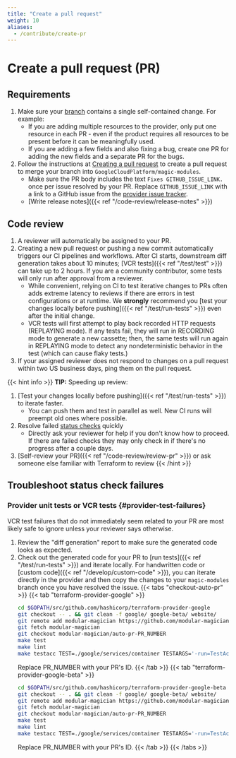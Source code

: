 ```yaml
---
title: "Create a pull request"
weight: 10
aliases:
  - /contribute/create-pr
---
```


# Create a pull request (PR)

## Requirements

1. Make sure your [branch](https://docs.github.com/en/get-started/quickstart/github-flow#create-a-branch) contains a single self-contained change. For example:
	 - If you are adding multiple resources to the provider, only put one resource in each PR - even if the product requires all resources to be present before it can be meaningfully used.
	 - If you are adding a few fields and also fixing a bug, create one PR for adding the new fields and a separate PR for the bugs.
1. Follow the instructions at [Creating a pull request](https://docs.github.com/en/pull-requests/collaborating-with-pull-requests/proposing-changes-to-your-work-with-pull-requests/creating-a-pull-request) to create a pull request to merge your branch into `GoogleCloudPlatform/magic-modules`.
   - Make sure the PR body includes the text `Fixes GITHUB_ISSUE_LINK.` once per issue resolved by your PR. Replace `GITHUB_ISSUE_LINK` with a link to a GitHub issue from the [provider issue tracker](https://github.com/hashicorp/terraform-provider-google/issues).
   - [Write release notes]({{< ref "/code-review/release-notes" >}})

## Code review

1. A reviewer will automatically be assigned to your PR.
1. Creating a new pull request or pushing a new commit automatically triggers our CI pipelines and workflows. After CI starts, downstream diff generation takes about 10 minutes; [VCR tests]({{< ref "/test/test" >}}) can take up to 2 hours. If you are a community contributor, some tests will only run after approval from a reviewer.
   - While convenient, relying on CI to test iterative changes to PRs often adds extreme latency to reviews if there are errors in test configurations or at runtime. We **strongly** recommend you [test your changes locally before pushing]({{< ref "/test/run-tests" >}}) even after the initial change.
   - VCR tests will first attempt to play back recorded HTTP requests (REPLAYING mode). If any tests fail, they will run in RECORDING mode to generate a new cassette; then, the same tests will run again in REPLAYING mode to detect any nondeterministic behavior in the test (which can cause flaky tests.)
1. If your assigned reviewer does not respond to changes on a pull request within two US business days, ping them on the pull request.

{{< hint info >}}
**TIP:** Speeding up review:
1. [Test your changes locally before pushing]({{< ref "/test/run-tests" >}}) to iterate faster.
   - You can push them and test in parallel as well. New CI runs will preempt old ones where possible.
1. Resolve failed [status checks](https://docs.github.com/en/pull-requests/collaborating-with-pull-requests/collaborating-on-repositories-with-code-quality-features/about-status-checks) quickly
   - Directly ask your reviewer for help if you don't know how to proceed. If there are failed checks they may only check in if there's no progress after a couple days.
1. [Self-review your PR]({{< ref "/code-review/review-pr" >}}) or ask someone else familiar with Terraform to review
{{< /hint >}}


## Troubleshoot status check failures

### Provider unit tests or VCR tests {#provider-test-failures}

VCR test failures that do not immediately seem related to your PR are most likely safe to ignore unless your reviewer says otherwise.

1. Review the "diff generation" report to make sure the generated code looks as expected.
1. Check out the generated code for your PR to [run tests]({{< ref "/test/run-tests" >}}) and iterate locally. For handwritten code or [custom code]({{< ref "/develop/custom-code" >}}), you can iterate directly in the provider and then copy the changes to your `magic-modules` branch once you have resolved the issue.
   {{< tabs "checkout-auto-pr" >}}
   {{< tab "terraform-provider-google" >}}
   ```bash
   cd $GOPATH/src/github.com/hashicorp/terraform-provider-google
   git checkout -- . && git clean -f google/ google-beta/ website/
   git remote add modular-magician https://github.com/modular-magician/terraform-provider-google.git
   git fetch modular-magician
   git checkout modular-magician/auto-pr-PR_NUMBER
   make test
   make lint
   make testacc TEST=./google/services/container TESTARGS='-run=TestAccContainerNodePool'
   ```
   Replace PR_NUMBER with your PR's ID.
   {{< /tab >}}
   {{< tab "terraform-provider-google-beta" >}}
   ```bash
   cd $GOPATH/src/github.com/hashicorp/terraform-provider-google-beta
   git checkout -- . && git clean -f google/ google-beta/ website/
   git remote add modular-magician https://github.com/modular-magician/terraform-provider-google-beta.git
   git fetch modular-magician
   git checkout modular-magician/auto-pr-PR_NUMBER
   make test
   make lint
   make testacc TEST=./google/services/container TESTARGS='-run=TestAccContainerNodePool'
   ```
   Replace PR_NUMBER with your PR's ID.
   {{< /tab >}}
   {{< /tabs >}}
